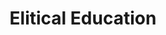 ---
title: "Elitical Education"
# watermark text
watermark: "Elitical"
# page header background image
page_header_image: "images/background/about.jpg"
# meta description
description : "We are committed to empowering unemployed youth in rural India by equipping them with practical skills that open doors to sustainable livelihoods. Our initiative bridges the gap between potential and opportunity, fostering self-reliance and rural development."

layout : "service"
draft : false

##################################### About #############################
about:
  enable : true
  about_item:
    # about item loop
    - image : "images/skill/skill-mission.png"
      subtitle : "Elitical Mission"
      title : "Elitical Education Mission"
      content : "Our mission is to uplift unemployed individuals in rural India by providing them with skill development opportunities that are relevant, practical, and market-driven. By offering training in areas aligned with local and global demand, we aim to create pathways for sustainable employment, entrepreneurship, and financial independence. <br><br>
      
      This initiative not only enhances individual livelihoods but also strengthens rural economies, reduces migration pressures, and contributes to inclusive growth. Through focused efforts, we aspire to transform rural potential into productive talent, building a stronger and more resilient community." 
      button:
        enable : true
        label : "Explore Elitical Education"
        link : "https://demo.elitical.in"
        
    # about item loop
    - image : "images/skill/skill-online.png"
      subtitle : "Use Case 01 : Up-Skill the Students studying Bachelor Degree"
      title : " For Students"
      content : "Our focus is also on enhancing the skills of students pursuing their bachelor’s degree, ensuring they are well-prepared to meet industry expectations beyond academic learning. By integrating practical training, digital literacy, communication, and problem-solving skills with their formal education, we aim to bridge the gap between theoretical knowledge and real-world application. This approach not only improves their employability but also empowers them to explore entrepreneurial opportunities, contribute to innovation, and become confident professionals ready to thrive in a competitive environment."
 
      button:
        enable : false
        label : "Explore Our Services"
        link : "about/"  
        
     # about item loop
    - image : "images/skill/skill-online.png"
      subtitle : "Use Case 02 : Up-Skill Un-employeed Graduates"
      title : "For Un-employeed Graduates"
      content : "For unemployed graduates, our initiative is designed to transform their academic knowledge into employable skills that match industry needs. Many graduates face challenges in securing jobs due to limited exposure to practical training and professional readiness. Through targeted skill development programs, career guidance, and hands-on learning opportunities, we aim to enhance their confidence, adaptability, and market relevance. By equipping them with the right tools and competencies, we strive to bridge the gap between graduation and gainful employment, enabling them to build successful and sustainable careers. "
      button:
        enable : false
        label : "Explore Our Services"
        link : "about/"         
     
     # about item loop
    - image : "images/msgcloud/bwa4.png"
      subtitle : "Contact us"
      title : "Talk to our Expert"
      content : "To gain deeper insights and personalized guidance, we encourage individuals to connect with our experts who bring rich experience and industry knowledge. A direct conversation with an expert allows participants to clarify doubts, explore tailored skill pathways, and understand emerging opportunities in their chosen fields. This interaction not only provides practical advice but also inspires confidence and direction, ensuring that learners can make informed decisions about their career and growth journey. Toll free number 1800 889 6608 </br></br> </br></br> </br></br> </br></br> </br></br>"
      button:
        enable : false
        label : "Explore Our Services"
        link : "about/"      



---